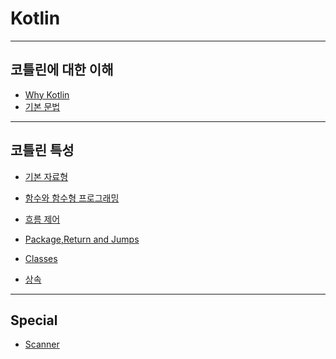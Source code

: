 # Kotlin
<hr>

## 코틀린에 대한 이해

* [Why Kotlin](./Readme/WhyKotlin.md)
* [기본 문법](./Readme/Basic.md)
<hr>

## 코틀린 특성

* [기본 자료형](./Readme/Basic2.md)

* [함수와 함수형 프로그래밍](./Readme/functions.md)

* [흐름 제어](./Readme/ControlFlow.md)
      
* [Package,Return and Jumps](./Readme/RAJ.md)

* [Classes](./Readme/classes.md)

* [상속](./Readme/Inheritance.md)
<hr>

## Special

* [Scanner](./Readme/scanner.md)


